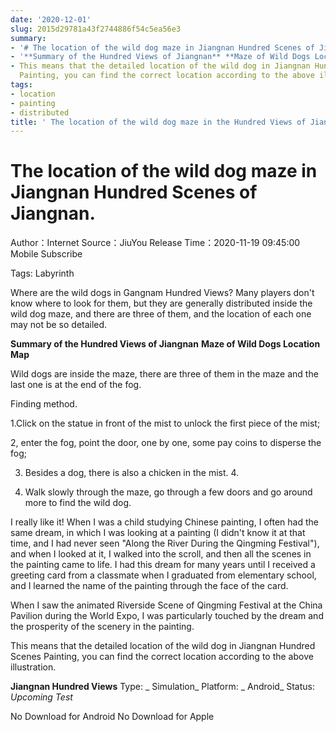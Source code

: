```yaml
---
date: '2020-12-01'
slug: 2015d29781a43f2744886f54c5ea56e3
summary:
- '# The location of the wild dog maze in Jiangnan Hundred Scenes of Jiangnan.'
- '**Summary of the Hundred Views of Jiangnan** **Maze of Wild Dogs Location Map**'
- This means that the detailed location of the wild dog in Jiangnan Hundred Scenes
  Painting, you can find the correct location according to the above illustration.
tags:
- location
- painting
- distributed
title: ' The location of the wild dog maze in the Hundred Views of Jiangnan '
---
```


 # The location of the wild dog maze in Jiangnan Hundred Scenes of Jiangnan.

Author：Internet Source：JiuYou Release Time：2020-11-19 09:45:00 Mobile Subscribe

Tags: Labyrinth

Where are the wild dogs in Gangnam Hundred Views? Many players don't know where to look for them, but they are generally distributed inside the wild dog maze, and there are three of them, and the location of each one may not be so detailed.

**Summary of the Hundred Views of Jiangnan** **Maze of Wild Dogs Location Map**

Wild dogs are inside the maze, there are three of them in the maze and the last one is at the end of the fog.

Finding method.

1.Click on the statue in front of the mist to unlock the first piece of the mist;

2, enter the fog, point the door, one by one, some pay coins to disperse the fog;

3. Besides a dog, there is also a chicken in the mist. 4.

4. Walk slowly through the maze, go through a few doors and go around more to find the wild dog.

I really like it! When I was a child studying Chinese painting, I often had the same dream, in which I was looking at a painting (I didn't know it at that time, and I had never seen "Along the River During the Qingming Festival"), and when I looked at it, I walked into the scroll, and then all the scenes in the painting came to life. I had this dream for many years until I received a greeting card from a classmate when I graduated from elementary school, and I learned the name of the painting through the face of the card.

When I saw the animated Riverside Scene of Qingming Festival at the China Pavilion during the World Expo, I was particularly touched by the dream and the prosperity of the scenery in the painting.

This means that the detailed location of the wild dog in Jiangnan Hundred Scenes Painting, you can find the correct location according to the above illustration.

**Jiangnan Hundred Views** Type: _ Simulation_ Platform: _ Android_ Status: _Upcoming Test_

No Download for Android No Download for Apple

 
        